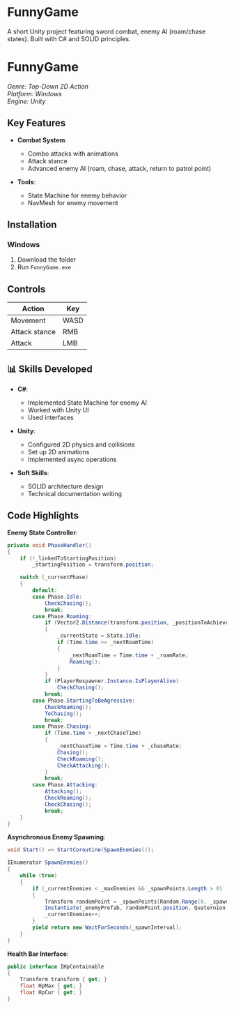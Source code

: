 # FunnyGame
A short Unity project featuring sword combat, enemy AI (roam/chase states). Built with C# and SOLID principles.

# FunnyGame  
*Genre: Top-Down 2D Action*  
*Platform: Windows*  
*Engine: Unity*  

## Key Features  
- **Combat System**:  
  - Combo attacks with animations  
  - Attack stance  
  - Advanced enemy AI (roam, chase, attack, return to patrol point)  

- **Tools**:  
  - State Machine for enemy behavior  
  - NavMesh for enemy movement  

## Installation  
### Windows  
1. Download the folder  
2. Run `FunnyGame.exe`  

## Controls  
| Action | Key |  
|--------|-----|  
| Movement | WASD |  
| Attack stance | RMB |  
| Attack | LMB |  

## 📊 Skills Developed  
- **C#**:  
  - Implemented State Machine for enemy AI  
  - Worked with Unity UI  
  - Used interfaces  

- **Unity**:  
  - Configured 2D physics and collisions  
  - Set up 2D animations  
  - Implemented async operations  

- **Soft Skills**:  
  - SOLID architecture design  
  - Technical documentation writing  

## Code Highlights  

**Enemy State Controller**:  
```csharp
private void PhaseHandler()
{
    if (!_linkedToStartingPosition)
        _startingPosition = transform.position;

    switch (_currentPhase)
    {
        default:
        case Phase.Idle:
            CheckChasing();
            break;
        case Phase.Roaming:
            if (Vector2.Distance(transform.position, _positionToAchieve) < _minDistanceToStop)
            {
                _currentState = State.Idle;
                if (Time.time >= _nextRoamTime)
                {
                    _nextRoamTime = Time.time + _roamRate;
                    Roaming();
                }
            }
            if (PlayerRespawner.Instance.IsPlayerAlive)
                CheckChasing();
            break;
        case Phase.StartingToBeAgressive:
            CheckRoaming();
            ToChasing();
            break;
        case Phase.Chasing:
            if (Time.time > _nextChaseTime)
            {
                _nextChaseTime = Time.time + _chaseRate;
                Chasing();
                CheckRoaming();
                CheckAttacking();
            }
            break;
        case Phase.Attacking:
            Attacking();
            CheckRoaming();
            CheckChasing();
            break;
    }
}
```

**Asynchronous Enemy Spawning**:  
```csharp
void Start() => StartCoroutine(SpawnEnemies());

IEnumerator SpawnEnemies()
{
    while (true)
    {
        if (_currentEnemies < _maxEnemies && _spawnPoints.Length > 0)
        {
            Transform randomPoint = _spawnPoints[Random.Range(0, _spawnPoints.Length)];
            Instantiate(_enemyPrefab, randomPoint.position, Quaternion.identity);
            _currentEnemies++;
        }
        yield return new WaitForSeconds(_spawnInterval);
    }
}
```

**Health Bar Interface**:  
```csharp
public interface IHpContainable
{
    Transform transform { get; }
    float HpMax { get; }
    float HpCur { get; }
}
```
